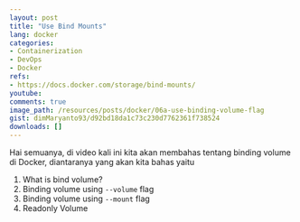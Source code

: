 ```yaml
---
layout: post
title: "Use Bind Mounts"
lang: docker
categories:
- Containerization
- DevOps
- Docker
refs: 
- https://docs.docker.com/storage/bind-mounts/
youtube: 
comments: true
image_path: /resources/posts/docker/06a-use-binding-volume-flag
gist: dimMaryanto93/d92bd18da1c73c230d7762361f738524
downloads: []
---
```



Hai semuanya, di video kali ini kita akan membahas tentang binding volume di Docker, diantaranya yang akan kita bahas yaitu

1. What is bind volume?
2. Binding volume using `--volume` flag
3. Binding volume using `--mount` flag
4. Readonly Volume